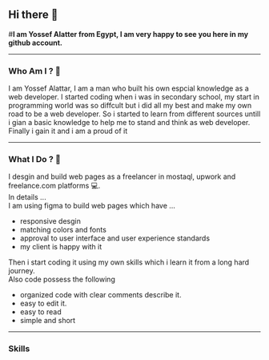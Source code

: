## Hi there 👋
#**I am Yossef Alatter from Egypt,
I am very happy to see you here in my github account.**

---
### Who Am I ? 🤔

I am Yossef Alattar, I am a man who built his own espcial knowledge as a web developer. I started coding when i was in secondary school, my start in programming world was so diffcult but i did all my best and make my own road to be a web developer. So  i started to learn from different sources untill i gian a basic knowledge to help me to stand and think as web developer. Finally i  gain it and i am a proud of it 

---
### What I Do ? 🔨

I desgin and build web pages as a freelancer in mostaql, upwork and freelance.com platforms 💻.                                                                                   
In details ...                                                                                                                                                                     
I am using figma to build web pages which have ...
  - responsive desgin 
  - matching colors and fonts
  - approval to user interface and user experience standards
  - my client is happy with it

Then i start coding it using my own skills which i learn it from a long hard journey.                                                                                               
Also code possess the following
  - organized code with clear comments describe it.
  - easy to edit it.
  - easy to read 
  - simple and short

---
### Skills

  
